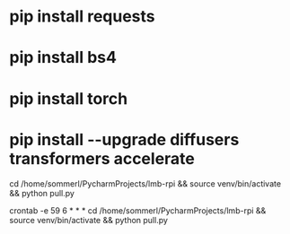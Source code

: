 # pip install requests
# pip install bs4
# pip install torch
# pip install --upgrade diffusers transformers accelerate



cd /home/sommerl/PycharmProjects/lmb-rpi && source venv/bin/activate && python pull.py

crontab -e
59 6 * * * cd /home/sommerl/PycharmProjects/lmb-rpi && source venv/bin/activate && python pull.py
